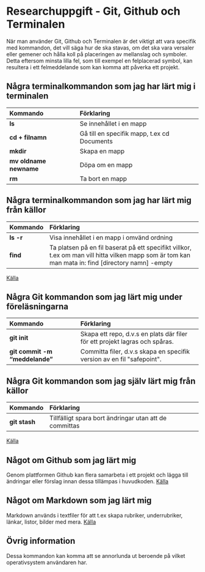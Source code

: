 # Researchuppgift - Git, Github och Terminalen
När man använder Git, Github och Terminalen är det viktigt att vara specifik med kommandon, det vill säga hur de ska stavas, om det ska vara versaler eller gemener och hålla koll på placeringen av mellanslag och symboler. Detta eftersom minsta lilla fel, som till exempel en felplacerad symbol, kan resultera i ett felmeddelande som kan komma att påverka ett projekt. 

## Några terminalkommandon som jag har lärt mig i terminalen

| Kommando | Förklaring |
|:---	|:---|
| **ls** | Se innehållet i en mapp |
| **cd + filnamn** | Gå till en specifik mapp, t.ex cd Documents |
|  **mkdir**	| Skapa en mapp |
|  **mv oldname newname** |  Döpa om en mapp |
|  **rm** |  Ta bort en mapp |


## Några terminalkommandon som jag har lärt mig från källor

| Kommando | Förklaring |
|:--- |:---|
| **ls -r** | Visa innehållet i en mapp i omvänd ordning |
| **find** |  Ta platsen på en fil baserat på ett specifikt villkor, t.ex om man vill hitta vilken mapp som är tom kan man mata in: find [directory namn] -empty 	|

[Källa](https://gist.github.com/bradtraversy/cc180de0edee05075a6139e42d5f28ce)


## Några Git kommandon som jag lärt mig under föreläsningarna

| Kommando | Förklaring |
|:---	|:---	|
| **git init** | Skapa ett repo, d.v.s en plats där filer för ett projekt lagras och spåras. |
| **git commit -m “meddelande”** |  Committa filer, d.v.s skapa en specifik version av en fil "safepoint".	|


## Några Git kommandon som jag själv lärt mig från källor

| Kommando | Förklaring |
|:---	|:---	|
| **git stash** | Tillfälligt spara bort ändringar utan att de committas |

[Källa](https://www.atlassian.com/git/tutorials/saving-changes/git-stash)


## Något om Github som jag lärt mig

Genom plattformen Github kan flera samarbeta i ett projekt och lägga till ändringar eller förslag innan dessa tillämpas i huvudkoden.
[Källa](https://docs.github.com/en/get-started/start-your-journey/about-github-and-git)


## Något om Markdown som jag lärt mig

Markdown används i textfiler för att t.ex skapa rubriker, underrubriker, länkar, listor, bilder med mera.
[Källa](https://www.markdownguide.org/basic-syntax/)

## Övrig information

Dessa kommandon kan komma att se annorlunda ut beroende på vilket operativsystem användaren har.

